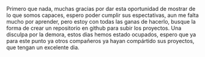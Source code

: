 Primero que nada, muchas  gracias por dar esta oportunidad de mostrar de lo que somos capaces, espero poder cumplir sus espectativas, aun me falta mucho por aprender, pero estoy con todas las ganas de  hacerlo, busque la forma de crear un repositorio en github para subir los proyectos.
Una disculpa por la demora, estos dias hemos estado ocupados, espero que ya para este punto ya otros compañeros ya hayan compártido sus proyectos, que tengan un excelente dia.
